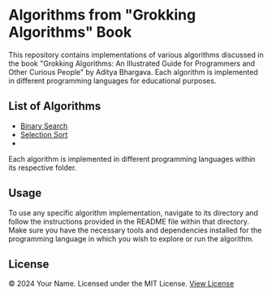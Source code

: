 # Algorithms from "Grokking Algorithms" Book

This repository contains implementations of various algorithms discussed in the book "Grokking Algorithms: An Illustrated Guide for Programmers and Other Curious People" by Aditya Bhargava. Each algorithm is implemented in different programming languages for educational purposes.

## List of Algorithms

- [Binary Search](https://github.com/lfernando-cn/Algorithms/blob/main/Binary_Search/src/App.java)
- [Selection Sort](https://github.com/lfernando-cn/Algorithms/blob/main/Selection_Sort/src/App.java)
- <!-- Add more as you implement -->

Each algorithm is implemented in different programming languages within its respective folder.

## Usage

To use any specific algorithm implementation, navigate to its directory and follow the instructions provided in the README file within that directory. Make sure you have the necessary tools and dependencies installed for the programming language in which you wish to explore or run the algorithm.

## License

&copy; 2024 Your Name. Licensed under the MIT License. [View License](LICENSE)

